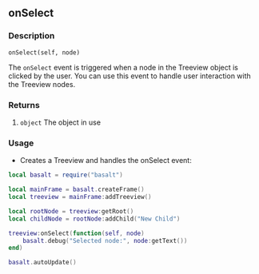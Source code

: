 ## onSelect

### Description

`onSelect(self, node)`

The `onSelect` event is triggered when a node in the Treeview object is clicked by the user. You can use this event to handle user interaction with the Treeview nodes.

### Returns

1. `object` The object in use

### Usage

* Creates a Treeview and handles the onSelect event:

```lua
local basalt = require("basalt")

local mainFrame = basalt.createFrame()
local treeview = mainFrame:addTreeview()

local rootNode = treeview:getRoot()
local childNode = rootNode:addChild("New Child")

treeview:onSelect(function(self, node)
    basalt.debug("Selected node:", node:getText())
end)

basalt.autoUpdate()
```
